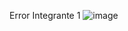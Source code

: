 Error Integrante 1
![image](https://github.com/user-attachments/assets/8e2d1eef-f315-4832-b054-c4c100b8df98)

